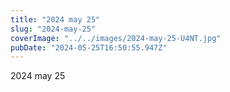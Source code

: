 ```yaml
---
title: "2024 may 25"
slug: "2024-may-25"
coverImage: "../../images/2024-may-25-U4NT.jpg"
pubDate: "2024-05-25T16:50:55.947Z"
---
```


2024 may 25
